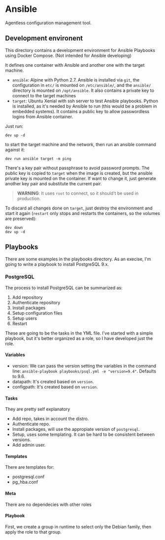 # Ansible

Agentless configuration management tool.

## Development environent

This directory contains a development environment for Ansible Playbooks using Docker Compose. (Not intended for Ansible developing)

It defines one container with Ansible and another one with the target machine. 

- `ansible`: Alpine with Python 2.7. Ansible is installed via `git`, the configuration in `etc/` is mounted on `/etc/ansible/`, and the `ansible/` directory is mounted on `/opt/ansible`. It also contains a private key to connect to the target machines
- `target`: Ubuntu Xenial with ssh server to test Ansible playbooks. Python is installed, as it's needed by Ansible to run (this would be a problem in embedded systems). It contains a public key to allow passwordless logins from Ansible container.

Just run:

```
dev up -d
```

to start the target machine and the network, then run an ansible command against it:

```
dev run ansible target -m ping
```

There's a key pair without passphrase to avoid password prompts. The public key is copied to `target` when the image is created, but the ansible private key is mounted on the container. If want to change it, just generate another key pair and substitute the current pair. 

> **WARNING**: It uses `root` to connect, so it should't be used in production.

To discard all changes done on `target`, just destroy the environment and start it again (`restart` only stops and restarts the containers, so the volumes are preserved):

```
dev down
dev up -d
```

## Playbooks

There are some examples in the playbooks directory. As an execise, I'm going to write a playbook to install PostgreSQL 9.x.

### PostgreSQL

The process to install PostgreSQL can be summarized as:

1. Add repository
2. Authenticate repository
3. Install packages
4. Setup configuration files
5. Setup users
6. Restart

These are going to be the tasks in the YML file. I've started with a simple playbook, but it's better organized as a role, so I have developed just the role.

#### Variables
 
- version: We can pass the version setting the variables in the command line: `ansible-playbook playbooks/psql.yml -e "version=9.4"`. Defaults to 9.6.
- datapath: It's created based on `version`.
- configpath: It's created based on `version`.

#### Tasks

They are pretty self explanatory

- Add repo, takes in account the distro.
- Authenticate repo.
- Install packages, will use the appropiate version of `postgresql`.
- Setup, uses some templating. It can be hard to be consistent between versions.
- Add admin user.

#### Templates

There are templates for:

- postgresql.conf
- pg_hba.conf


#### Meta

There are no dependecies with other roles

#### Playbook

First, we create a group in runtime to select only the Debian family, then apply the role to that group.